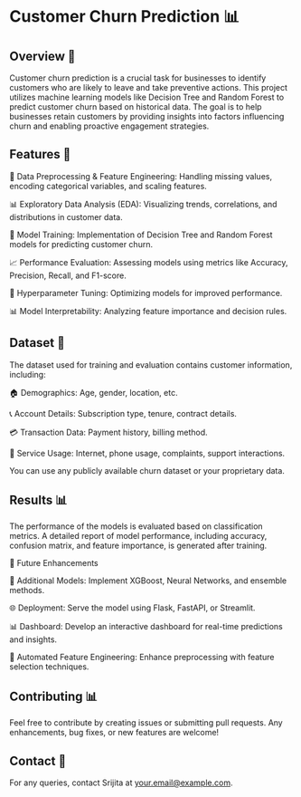 # Customer Churn Prediction 📊 

## Overview 📌
Customer churn prediction is a crucial task for businesses to identify customers who are likely to leave and take preventive actions. This project utilizes machine learning models like Decision Tree and Random Forest to predict customer churn based on historical data. The goal is to help businesses retain customers by providing insights into factors influencing churn and enabling proactive engagement strategies.

## Features 🚀
📌 Data Preprocessing & Feature Engineering: Handling missing values, encoding categorical variables, and scaling features.

📊 Exploratory Data Analysis (EDA): Visualizing trends, correlations, and distributions in customer data.

🤖 Model Training: Implementation of Decision Tree and Random Forest models for predicting customer churn.

📈 Performance Evaluation: Assessing models using metrics like Accuracy, Precision, Recall, and F1-score.

🔧 Hyperparameter Tuning: Optimizing models for improved performance.

📊 Model Interpretability: Analyzing feature importance and decision rules.


## Dataset 📂
The dataset used for training and evaluation contains customer information, including:

🏠 Demographics: Age, gender, location, etc.

📞 Account Details: Subscription type, tenure, contract details.

💳 Transaction Data: Payment history, billing method.

📡 Service Usage: Internet, phone usage, complaints, support interactions.

You can use any publicly available churn dataset or your proprietary data.


## Results 📊
The performance of the models is evaluated based on classification metrics. A detailed report of model performance, including accuracy, confusion matrix, and feature importance, is generated after training.

🔮 Future Enhancements

🚀 Additional Models: Implement XGBoost, Neural Networks, and ensemble methods.

🌐 Deployment: Serve the model using Flask, FastAPI, or Streamlit.

📊 Dashboard: Develop an interactive dashboard for real-time predictions and insights.

📡 Automated Feature Engineering: Enhance preprocessing with feature selection techniques.


## Contributing 📊
Feel free to contribute by creating issues or submitting pull requests. Any enhancements, bug fixes, or new features are welcome!

## Contact 📧
For any queries, contact Srijita at your.email@example.com.

